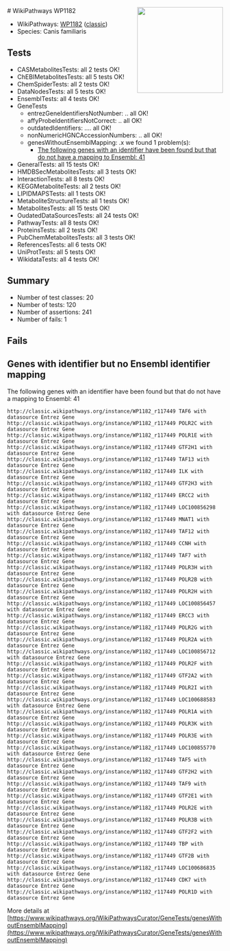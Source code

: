 <img style="float: right; width: 200px" src="https://upload.wikimedia.org/wikipedia/commons/thumb/8/83/Wplogo_with_text_500.png/640px-Wplogo_with_text_500.png" />
# WikiPathways WP1182

* WikiPathways: [WP1182](https://wikipathways.org/pathways/WP1182) ([classic](https://classic.wikipathways.org/instance/WP1182))
* Species: Canis familiaris
## Tests
* CASMetabolitesTests: all 2 tests OK!
* ChEBIMetabolitesTests: all 5 tests OK!
* ChemSpiderTests: all 2 tests OK!
* DataNodesTests: all 5 tests OK!
* EnsemblTests: all 4 tests OK!
* GeneTests
    * entrezGeneIdentifiersNotNumber: .. all OK!
    * affyProbeIdentifiersNotCorrect: .. all OK!
    * outdatedIdentifiers: .... all OK!
    * nonNumericHGNCAccessionNumbers: .. all OK!
    * genesWithoutEnsemblMapping: .x we found 1 problem(s):
        * [The following genes with an identifier have been found but that do not have a mapping to Ensembl: 41](#c4e5436b)
* GeneralTests: all 15 tests OK!
* HMDBSecMetabolitesTests: all 3 tests OK!
* InteractionTests: all 8 tests OK!
* KEGGMetaboliteTests: all 2 tests OK!
* LIPIDMAPSTests: all 1 tests OK!
* MetaboliteStructureTests: all 1 tests OK!
* MetabolitesTests: all 15 tests OK!
* OudatedDataSourcesTests: all 24 tests OK!
* PathwayTests: all 8 tests OK!
* ProteinsTests: all 2 tests OK!
* PubChemMetabolitesTests: all 3 tests OK!
* ReferencesTests: all 6 tests OK!
* UniProtTests: all 5 tests OK!
* WikidataTests: all 4 tests OK!


## Summary

* Number of test classes: 20
* Number of tests: 120
* Number of assertions: 241
* Number of fails: 1

## Fails

<a name="c4e5436b" />

## Genes with identifier but no Ensembl identifier mapping

The following genes with an identifier have been found but that do not have a mapping to Ensembl: 41
```
http://classic.wikipathways.org/instance/WP1182_r117449 TAF6 with datasource Entrez Gene
http://classic.wikipathways.org/instance/WP1182_r117449 POLR2C with datasource Entrez Gene
http://classic.wikipathways.org/instance/WP1182_r117449 POLR1E with datasource Entrez Gene
http://classic.wikipathways.org/instance/WP1182_r117449 GTF2H1 with datasource Entrez Gene
http://classic.wikipathways.org/instance/WP1182_r117449 TAF13 with datasource Entrez Gene
http://classic.wikipathways.org/instance/WP1182_r117449 ILK with datasource Entrez Gene
http://classic.wikipathways.org/instance/WP1182_r117449 GTF2H3 with datasource Entrez Gene
http://classic.wikipathways.org/instance/WP1182_r117449 ERCC2 with datasource Entrez Gene
http://classic.wikipathways.org/instance/WP1182_r117449 LOC100856298 with datasource Entrez Gene
http://classic.wikipathways.org/instance/WP1182_r117449 MNAT1 with datasource Entrez Gene
http://classic.wikipathways.org/instance/WP1182_r117449 TAF12 with datasource Entrez Gene
http://classic.wikipathways.org/instance/WP1182_r117449 CCNH with datasource Entrez Gene
http://classic.wikipathways.org/instance/WP1182_r117449 TAF7 with datasource Entrez Gene
http://classic.wikipathways.org/instance/WP1182_r117449 POLR3H with datasource Entrez Gene
http://classic.wikipathways.org/instance/WP1182_r117449 POLR2B with datasource Entrez Gene
http://classic.wikipathways.org/instance/WP1182_r117449 POLR2H with datasource Entrez Gene
http://classic.wikipathways.org/instance/WP1182_r117449 LOC100856457 with datasource Entrez Gene
http://classic.wikipathways.org/instance/WP1182_r117449 ERCC3 with datasource Entrez Gene
http://classic.wikipathways.org/instance/WP1182_r117449 POLR2G with datasource Entrez Gene
http://classic.wikipathways.org/instance/WP1182_r117449 POLR2A with datasource Entrez Gene
http://classic.wikipathways.org/instance/WP1182_r117449 LOC100856712 with datasource Entrez Gene
http://classic.wikipathways.org/instance/WP1182_r117449 POLR2F with datasource Entrez Gene
http://classic.wikipathways.org/instance/WP1182_r117449 GTF2A2 with datasource Entrez Gene
http://classic.wikipathways.org/instance/WP1182_r117449 POLR2I with datasource Entrez Gene
http://classic.wikipathways.org/instance/WP1182_r117449 LOC100688583 with datasource Entrez Gene
http://classic.wikipathways.org/instance/WP1182_r117449 POLR1A with datasource Entrez Gene
http://classic.wikipathways.org/instance/WP1182_r117449 POLR3K with datasource Entrez Gene
http://classic.wikipathways.org/instance/WP1182_r117449 POLR3E with datasource Entrez Gene
http://classic.wikipathways.org/instance/WP1182_r117449 LOC100855770 with datasource Entrez Gene
http://classic.wikipathways.org/instance/WP1182_r117449 TAF5 with datasource Entrez Gene
http://classic.wikipathways.org/instance/WP1182_r117449 GTF2H2 with datasource Entrez Gene
http://classic.wikipathways.org/instance/WP1182_r117449 TAF9 with datasource Entrez Gene
http://classic.wikipathways.org/instance/WP1182_r117449 GTF2E1 with datasource Entrez Gene
http://classic.wikipathways.org/instance/WP1182_r117449 POLR2E with datasource Entrez Gene
http://classic.wikipathways.org/instance/WP1182_r117449 POLR3B with datasource Entrez Gene
http://classic.wikipathways.org/instance/WP1182_r117449 GTF2F2 with datasource Entrez Gene
http://classic.wikipathways.org/instance/WP1182_r117449 TBP with datasource Entrez Gene
http://classic.wikipathways.org/instance/WP1182_r117449 GTF2B with datasource Entrez Gene
http://classic.wikipathways.org/instance/WP1182_r117449 LOC100686835 with datasource Entrez Gene
http://classic.wikipathways.org/instance/WP1182_r117449 CDK7 with datasource Entrez Gene
http://classic.wikipathways.org/instance/WP1182_r117449 POLR1D with datasource Entrez Gene
```

More details at [https://www.wikipathways.org/WikiPathwaysCurator/GeneTests/genesWithoutEnsemblMapping](https://www.wikipathways.org/WikiPathwaysCurator/GeneTests/genesWithoutEnsemblMapping)

